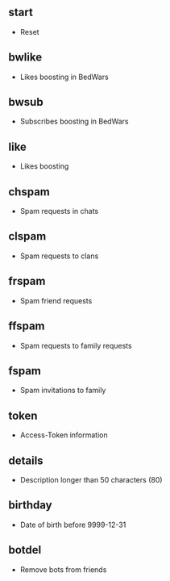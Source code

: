 ## start

- Reset

## bwlike

- Likes boosting in BedWars

## bwsub

- Subscribes boosting in BedWars

## like

- Likes boosting

## chspam

- Spam requests in chats

## clspam

- Spam requests to clans

## frspam

- Spam friend requests

## ffspam

- Spam requests to family requests

## fspam

- Spam invitations to family

## token

- Access-Token information

## details

- Description longer than 50 characters (80)

## birthday

- Date of birth before 9999-12-31

## botdel

- Remove bots from friends
